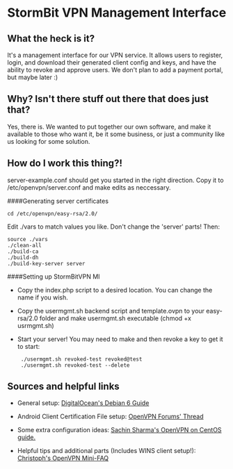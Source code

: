 StormBit VPN Management Interface
===========

What the heck is it?
---------------------

It's a management interface for our VPN service. It allows users to register, login, and download their generated client config and keys, and have the ability to revoke and approve users. We don't plan to add a payment portal, but maybe later :)

Why? Isn't there stuff out there that does just that?
-----------------

Yes, there is. We wanted to put together our own software, and make it available to those who want it, be it some business, or just a community like us looking for some solution.

How do I work this thing?!
---------------

server-example.conf should get you started in the right direction. Copy it to /etc/openvpn/server.conf and make edits as neccessary.

####Generating server certificates

	cd /etc/openvpn/easy-rsa/2.0/

Edit ./vars to match values you like. Don't change the 'server' parts! Then:

	source ./vars
	./clean-all
	./build-ca
	./build-dh
	./build-key-server server

####Setting up StormBitVPN MI

*  Copy the index.php script to a desired location. You can change the name if you wish.

*  Copy the usermgmt.sh backend script and template.ovpn to your easy-rsa/2.0 folder and make usermgmt.sh executable (chmod +x usrmgmt.sh)

*  Start your server! You may need to make and then revoke a key to get it to start:

		./usermgmt.sh revoked-test revoked@test
		./usermgmt.sh revoked-test --delete

Sources and helpful links
---------------
*	General setup: [DigitalOcean's Debian 6 Guide](https://www.digitalocean.com/community/articles/how-to-setup-and-configure-an-openvpn-server-on-debian-6)

*	Android Client Certification File setup: [OpenVPN Forums' Thread](https://forums.openvpn.net/topic9062.html)

*	Some extra configuration ideas: [Sachin Sharma's OpenVPN on CentOS guide.](http://sachinsharm.wordpress.com/2013/08/09/installationsetup-and-configure-an-openvpn-server-on-centosrhel-6-3/)

*	Helpful tips and additional parts (Includes WINS client setup!): [Christoph's OpenVPN Mini-FAQ](https://workaround.org/openvpn-faq)
